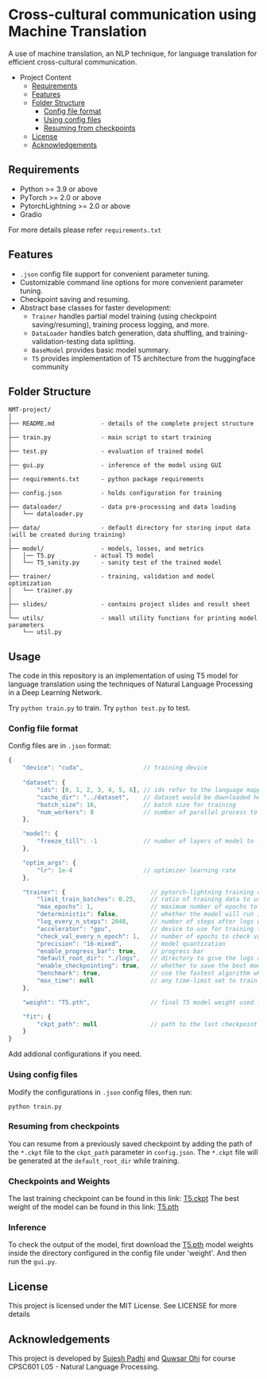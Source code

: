 # Cross-cultural communication using Machine Translation
A use of machine translation, an NLP technique, for language translation for efficient cross-cultural communication.


* Project Content
	* [Requirements](#requirements)
	* [Features](#features)
	* [Folder Structure](#folder-structure)
		* [Config file format](#config-file-format)
		* [Using config files](#using-config-files)
		* [Resuming from checkpoints](#resuming-from-checkpoints)
	* [License](#license)
	* [Acknowledgements](#acknowledgements)

<!-- /code_chunk_output -->

## Requirements
* Python >= 3.9 or above
* PyTorch >= 2.0 or above
* PytorchLightning >= 2.0 or above
* Gradio

For more details please refer `requirements.txt`

## Features
* `.json` config file support for convenient parameter tuning.
* Customizable command line options for more convenient parameter tuning.
* Checkpoint saving and resuming.
* Abstract base classes for faster development:
  * `Trainer` handles partial model training (using checkpoint saving/resuming), training process logging, and more.
  * `DataLoader` handles batch generation, data shuffling, and training-validation-testing data splitting.
  * `BaseModel` provides basic model summary.
  * `T5` provides implementation of T5 architecture from the huggingface community

## Folder Structure
  ```
  NMT-project/
  │
  ├── README.md             - details of the complete project structure
  │
  ├── train.py              - main script to start training
  │
  ├── test.py               - evaluation of trained model
  │
  ├── gui.py                - inference of the model using GUI
  │
  ├── requirements.txt      - python package requirements
  │
  ├── config.json           - holds configuration for training
  │
  ├── dataloader/           - data pre-processing and data loading
  │   └── dataloader.py
  │
  ├── data/                 - default directory for storing input data (will be created during training)
  │
  ├── model/                - models, losses, and metrics
  │   │── T5.py	          - actual T5 model
  │   └── T5_sanity.py      - sanity test of the trained model
  │
  ├── trainer/              - training, validation and model optimization
  │   └── trainer.py
  │
  ├── slides/               - contains project slides and result sheet
  │  
  └── utils/                - small utility functions for printing model parameters
      └── util.py
  
  ```

## Usage
The code in this repository is an implementation of using T5 model for language translation using the techniques of Natural Language Processing in a Deep Learning Network.

Try `python train.py` to train.
Try `python test.py` to test.

### Config file format
Config files are in `.json` format:
```javascript
{
    "device": "cuda",                 // training device
    
    "dataset": {
        "ids": [0, 1, 2, 3, 4, 5, 6], // ids refer to the language mappings that should be used for training. language mapping is the indices of self.config_name at ./dataloader/dataloader.py 
        "cache_dir": "../dataset",    // dataset would be downloaded here
        "batch_size": 16,             // batch size for training
        "num_workers": 8              // number of parallel process to spawn to run data processing
    },

    "model": {                        
        "freeze_till": -1             // number of layers of model to freeze on training. -1 freeze any layers.
    },

    "optim_args": {
        "lr": 1e-4                    // optimizer learning rate
    },

    "trainer": {                        // pytorch-lightning training config
        "limit_train_batches": 0.25,    // ratio of training data to use in an epoch
        "max_epochs": 1,                // maximum number of epochs to train
        "deterministic": false,         // whether the model will run in deterministic mode
        "log_every_n_steps": 2048,      // number of steps after logs will be given
        "accelerator": "gpu",           // device to use for training the model
        "check_val_every_n_epoch": 1,   // number of epochs to check validation performance
        "precision": "16-mixed",        // model quantization
        "enable_progress_bar": true,    // progress bar 
        "default_root_dir": "./logs",   // directory to give the logs and model checkpoint
        "enable_checkpointing": true,   // whether to save the best model
        "benchmark": true,              // use the fastest algorithm while training
        "max_time": null                // any time-limit set to train the model
    },

    "weight": "T5.pth",                 // final T5 model weight used for inference

    "fit": {
        "ckpt_path": null               // path to the last checkpoint file (*.ckpt) used to resume training
    }
}
```

Add addional configurations if you need.

### Using config files
Modify the configurations in `.json` config files, then run:

  ```
  python train.py
  ```

### Resuming from checkpoints
You can resume from a previously saved checkpoint by adding the path of the `*.ckpt` file to the `ckpt_path` parameter in `config.json`. The `*.ckpt` file will be generated at the `default_root_dir` while training.


### Checkpoints and Weights
The last training checkpoint can be found in this link: [T5.ckpt](https://mega.nz/file/kjAEyIbY#wAT7NfvlumvXqphdBNarvd_5mX69_jQx_AJIA0FVD9o)
The best weight of the model can be found in this link: [T5.pth](https://mega.nz/file/tqRx0B7R#_ewI4E8ZGm-MYxHGdy0eED6ACczkgGgLiDt4xbFGGnE)

### Inference
To check the output of the model, first download the [T5.pth](https://mega.nz/file/tqRx0B7R#_ewI4E8ZGm-MYxHGdy0eED6ACczkgGgLiDt4xbFGGnE) model weights inside the directory configured in the config file under 'weight'. And then run the `gui.py`.

## License
This project is licensed under the MIT License. See  LICENSE for more details

## Acknowledgements
This project is developed by [Sujesh Padhi](https://github.com/sujeshpadhi91) and [Quwsar Ohi](https://github.com/QuwsarOhi/) for course CPSC601 L05 - Natural
Language Processing.
